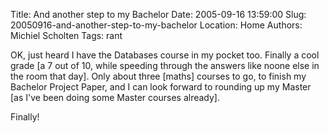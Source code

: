 Title: And another step to my Bachelor
Date: 2005-09-16 13:59:00
Slug: 20050916-and-another-step-to-my-bachelor
Location: Home
Authors: Michiel Scholten
Tags: rant

<p>OK, just heard I have the Databases course in my pocket too. Finally a cool grade [a 7 out of 10, while speeding through the answers like noone else in the room that day]. Only about three [maths] courses to go, to finish my Bachelor Project Paper, and I can look forward to rounding up my Master [as I've been doing some Master courses already].</p>

<p>Finally!</p>